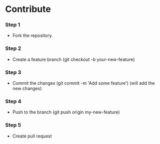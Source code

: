 # Contribute

### Step 1
-  Fork the repository.

### Step 2
- Create a feature branch (git checkout -b your-new-feature)

### Step 3
- Commit the changes (git commit -m 'Add some feature') (will add the new changes)

### Step 4
- Push to the branch (git push origin my-new-feature)

### Step 5
- Create pull request
